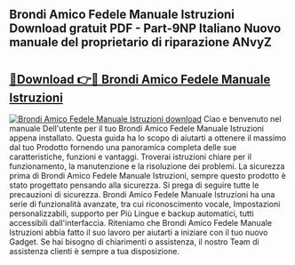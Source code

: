 ## Brondi Amico Fedele Manuale Istruzioni Download gratuit PDF - Part-9NP Italiano Nuovo manuale del proprietario di riparazione ANvyZ

# <h2><a href="http://df9toz.blite.top/?on=Brondi+Amico+Fedele+Manuale+Istruzioni">🔗Download 👉🔴 Brondi Amico Fedele Manuale Istruzioni</a></h2>

[![Brondi Amico Fedele Manuale Istruzioni download](https://i.imgur.com/lujVjoI.png)](http://df9toz.blite.top/?on=Brondi+Amico+Fedele+Manuale+Istruzioni)
Ciao e benvenuto nel manuale Dell'utente per il tuo Brondi Amico Fedele Manuale Istruzioni appena installato. Questa guida ha lo scopo di aiutarti a ottenere il massimo dal tuo Prodotto fornendo una panoramica completa delle sue caratteristiche, funzioni e vantaggi. Troverai istruzioni chiare per il funzionamento, la manutenzione e la risoluzione dei problemi. La sicurezza prima di Brondi Amico Fedele Manuale Istruzioni, sempre questo prodotto è stato progettato pensando alla sicurezza. Si prega di seguire tutte le precauzioni di sicurezza. Brondi Amico Fedele Manuale Istruzioni ha una serie di funzionalità avanzate, tra cui riconoscimento vocale, Impostazioni personalizzabili, supporto per Più Lingue e backup automatici, tutti accessibili dall'interfaccia. Riteniamo che Brondi Amico Fedele Manuale Istruzioni abbia fatto il suo lavoro per aiutarti a iniziare con il tuo nuovo Gadget. Se hai bisogno di chiarimenti o assistenza, il nostro Team di assistenza clienti è sempre a tua disposizione.
